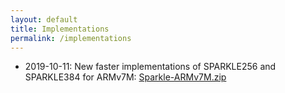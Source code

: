 ```yaml
---
layout: default
title: Implementations
permalink: /implementations
---
```


- 2019-10-11: New faster implementations of SPARKLE256 and SPARKLE384 for ARMv7M: [Sparkle-ARMv7M.zip](https://cryptolux.org/images/a/a0/Sparkle-armv7m.zip)